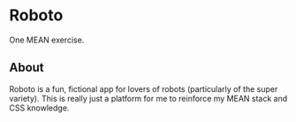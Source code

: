 # Roboto
One MEAN exercise.

## About
Roboto is a fun, fictional app for lovers of robots (particularly of the super variety). This is really just a platform for me to reinforce my MEAN stack and CSS knowledge.
